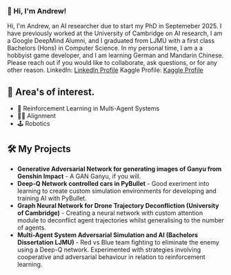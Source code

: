 ### 🤖 Hi, I'm Andrew!

Hi, I'm Andrew, an AI researcher due to start my PhD in Septemeber 2025. I have previously worked at the University of Cambridge on AI research, I am a Google DeepMind Alumni, and I graduated from LJMU with a first class Bachelors (Hons) in Computer Science. In my personal time, I am a a hobbyist game developer, and I am learning German and Mandarin Chinese. Please reach out if you would like to collaborate, ask questions, or for any other reason.
LinkedIn: [LinkedIn Profile](https://uk.linkedin.com/in/andrewpaulwallace)
Kaggle Profile: [Kaggle Profile](https://www.kaggle.com/andrewpaulwallace)

## 🚀 Area's of interest.
* 🧠 Reinforcement Learning in Multi-Agent Systems
* 👨‍🎓 Alignment
* 🕹️ Robotics

## 🛠️ My Projects
* **Generative Adversarial Network for generating images of Ganyu from Genshin Impact** - A GAN Ganyu, if you will.
* **Deep-Q Network controlled cars in PyBullet** - Good exeriment into learning to create custom simulation environments for developing and training AI with PyBullet.
* **Graph Neural Network for Drone Trajectory Deconfliction (University of Cambridge)** - Creating a neural network with custom attention module to deconflict agent trajectories whilst generalising to the number of agents.
* **Multi-Agent System Adversarial Simulation and AI (Bachelors Dissertation LJMU)** - Red vs Blue team fighting to eliminate the enemy using a Deep-Q network. Experimented with strategies involving cooperative and adversarial behaviour in relation to reinforcement learning.

<!--
**TheAndrewWallace/TheAndrewWallace** is a ✨ _special_ ✨ repository because its `README.md` (this file) appears on your GitHub profile.

Here are some ideas to get you started:

- 🔭 I’m currently working on ...
- 🌱 I’m currently learning ...
- 👯 I’m looking to collaborate on ...
- 🤔 I’m looking for help with ...
- 💬 Ask me about ...
- 📫 How to reach me: ...
- 😄 Pronouns: ...
- ⚡ Fun fact: ...
-->
